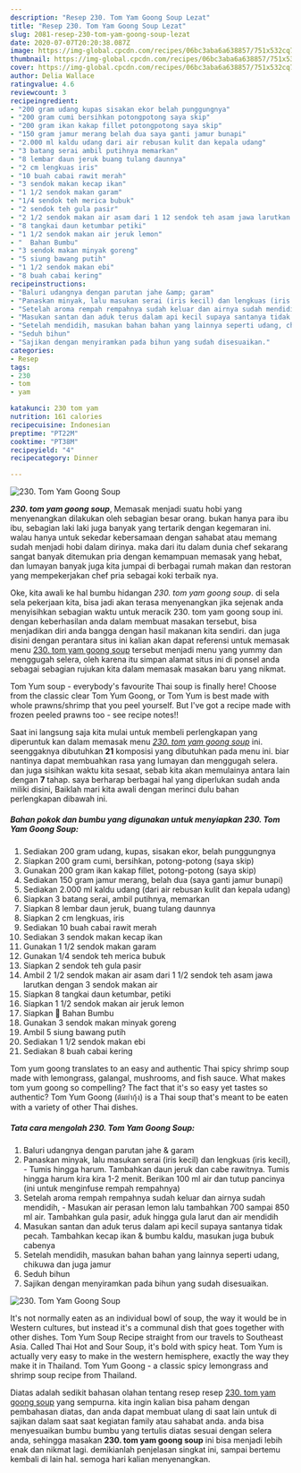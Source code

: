 ```yaml
---
description: "Resep 230. Tom Yam Goong Soup Lezat"
title: "Resep 230. Tom Yam Goong Soup Lezat"
slug: 2081-resep-230-tom-yam-goong-soup-lezat
date: 2020-07-07T20:20:38.087Z
image: https://img-global.cpcdn.com/recipes/06bc3aba6a638857/751x532cq70/230-tom-yam-goong-soup-foto-resep-utama.jpg
thumbnail: https://img-global.cpcdn.com/recipes/06bc3aba6a638857/751x532cq70/230-tom-yam-goong-soup-foto-resep-utama.jpg
cover: https://img-global.cpcdn.com/recipes/06bc3aba6a638857/751x532cq70/230-tom-yam-goong-soup-foto-resep-utama.jpg
author: Delia Wallace
ratingvalue: 4.6
reviewcount: 3
recipeingredient:
- "200 gram udang kupas sisakan ekor belah punggungnya"
- "200 gram cumi bersihkan potongpotong saya skip"
- "200 gram ikan kakap fillet potongpotong saya skip"
- "150 gram jamur merang belah dua saya ganti jamur bunapi"
- "2.000 ml kaldu udang dari air rebusan kulit dan kepala udang"
- "3 batang serai ambil putihnya memarkan"
- "8 lembar daun jeruk buang tulang daunnya"
- "2 cm lengkuas iris"
- "10 buah cabai rawit merah"
- "3 sendok makan kecap ikan"
- "1 1/2 sendok makan garam"
- "1/4 sendok teh merica bubuk"
- "2 sendok teh gula pasir"
- "2 1/2 sendok makan air asam dari 1 12 sendok teh asam jawa larutkan dengan 3 sendok makan air"
- "8 tangkai daun ketumbar petiki"
- "1 1/2 sendok makan air jeruk lemon"
- "  Bahan Bumbu"
- "3 sendok makan minyak goreng"
- "5 siung bawang putih"
- "1 1/2 sendok makan ebi"
- "8 buah cabai kering"
recipeinstructions:
- "Baluri udangnya dengan parutan jahe &amp; garam"
- "Panaskan minyak, lalu masukan serai (iris kecil) dan lengkuas (iris kecil),  Tumis hingga harum. Tambahkan daun jeruk dan cabe rawitnya. Tumis hingga harum kira kira 1-2 menit. Berikan 100 ml air dan tutup pancinya (ini untuk menginfuse rempah rempahnya)"
- "Setelah aroma rempah rempahnya sudah keluar dan airnya sudah mendidih, Masukan air perasan lemon lalu tambahkan 700 sampai 850 ml air. Tambahkan gula pasir, aduk hingga gula larut dan air mendidih"
- "Masukan santan dan aduk terus dalam api kecil supaya santanya tidak pecah. Tambahkan kecap ikan &amp; bumbu kaldu, masukan juga bubuk cabenya"
- "Setelah mendidih, masukan bahan bahan yang lainnya seperti udang, chikuwa dan juga jamur"
- "Seduh bihun"
- "Sajikan dengan menyiramkan pada bihun yang sudah disesuaikan."
categories:
- Resep
tags:
- 230
- tom
- yam

katakunci: 230 tom yam 
nutrition: 161 calories
recipecuisine: Indonesian
preptime: "PT22M"
cooktime: "PT38M"
recipeyield: "4"
recipecategory: Dinner

---
```



![230. Tom Yam Goong Soup](https://img-global.cpcdn.com/recipes/06bc3aba6a638857/751x532cq70/230-tom-yam-goong-soup-foto-resep-utama.jpg)

<b><i>230. tom yam goong soup</i></b>, Memasak menjadi suatu hobi yang menyenangkan dilakukan oleh sebagian besar orang. bukan hanya para ibu ibu, sebagian laki laki juga banyak yang tertarik dengan kegemaran ini. walau hanya untuk sekedar kebersamaan dengan sahabat atau memang sudah menjadi hobi dalam dirinya. maka dari itu dalam dunia chef sekarang sangat banyak ditemukan pria dengan kemampuan memasak yang hebat, dan lumayan banyak juga kita jumpai di berbagai rumah makan dan restoran yang mempekerjakan chef pria sebagai koki terbaik nya.

Oke, kita awali ke hal bumbu hidangan <i>230. tom yam goong soup</i>. di sela sela pekerjaan kita, bisa jadi akan terasa menyenangkan jika sejenak anda menyisihkan sebagian waktu untuk meracik 230. tom yam goong soup ini. dengan keberhasilan anda dalam membuat masakan tersebut, bisa menjadikan diri anda bangga dengan hasil makanan kita sendiri. dan juga disini dengan perantara situs ini kalian akan dapat referensi untuk memasak menu <u>230. tom yam goong soup</u> tersebut menjadi menu yang yummy dan menggugah selera, oleh karena itu simpan alamat situs ini di ponsel anda sebagai sebagian rujukan kita dalam memasak masakan baru yang nikmat.

Tom Yum soup - everybody&#39;s favourite Thai soup is finally here! Choose from the classic clear Tom Yum Goong, or Tom Yum is best made with whole prawns/shrimp that you peel yourself. But I&#39;ve got a recipe made with frozen peeled prawns too - see recipe notes!!


Saat ini langsung saja kita mulai untuk membeli perlengkapan yang diperuntuk kan dalam memasak menu <u><i>230. tom yam goong soup</i></u> ini. seenggaknya dibutuhkan <b>21</b> komposisi yang dibutuhkan pada menu ini. biar nantinya dapat membuahkan rasa yang lumayan dan menggugah selera. dan juga sisihkan waktu kita sesaat, sebab kita akan memulainya antara lain dengan <b>7</b> tahap. saya berharap berbagai hal yang diperlukan sudah anda miliki disini, Baiklah mari kita awali dengan merinci dulu bahan perlengkapan dibawah ini.

<!--inarticleads1-->

##### Bahan pokok dan bumbu yang digunakan untuk menyiapkan 230. Tom Yam Goong Soup:

1. Sediakan 200 gram udang, kupas, sisakan ekor, belah punggungnya
1. Siapkan 200 gram cumi, bersihkan, potong-potong (saya skip)
1. Gunakan 200 gram ikan kakap fillet, potong-potong (saya skip)
1. Sediakan 150 gram jamur merang, belah dua (saya ganti jamur bunapi)
1. Sediakan 2.000 ml kaldu udang (dari air rebusan kulit dan kepala udang)
1. Siapkan 3 batang serai, ambil putihnya, memarkan
1. Siapkan 8 lembar daun jeruk, buang tulang daunnya
1. Siapkan 2 cm lengkuas, iris
1. Sediakan 10 buah cabai rawit merah
1. Sediakan 3 sendok makan kecap ikan
1. Gunakan 1 1/2 sendok makan garam
1. Gunakan 1/4 sendok teh merica bubuk
1. Siapkan 2 sendok teh gula pasir
1. Ambil 2 1/2 sendok makan air asam dari 1 1/2 sendok teh asam jawa larutkan dengan 3 sendok makan air
1. Siapkan 8 tangkai daun ketumbar, petiki
1. Siapkan 1 1/2 sendok makan air jeruk lemon
1. Siapkan  🌸 Bahan Bumbu
1. Gunakan 3 sendok makan minyak goreng
1. Ambil 5 siung bawang putih
1. Sediakan 1 1/2 sendok makan ebi
1. Sediakan 8 buah cabai kering


Tom yum goong translates to an easy and authentic Thai spicy shrimp soup made with lemongrass, galangal, mushrooms, and fish sauce. What makes tom yum goong so compelling? The fact that it&#39;s so easy yet tastes so authentic? Tom Yum Goong (ต้มยำกุ้ง) is a Thai soup that&#39;s meant to be eaten with a variety of other Thai dishes. 

<!--inarticleads2-->

##### Tata cara mengolah 230. Tom Yam Goong Soup:

1. Baluri udangnya dengan parutan jahe &amp; garam
1. Panaskan minyak, lalu masukan serai (iris kecil) dan lengkuas (iris kecil),  - Tumis hingga harum. Tambahkan daun jeruk dan cabe rawitnya. Tumis hingga harum kira kira 1-2 menit. Berikan 100 ml air dan tutup pancinya (ini untuk menginfuse rempah rempahnya)
1. Setelah aroma rempah rempahnya sudah keluar dan airnya sudah mendidih, - Masukan air perasan lemon lalu tambahkan 700 sampai 850 ml air. Tambahkan gula pasir, aduk hingga gula larut dan air mendidih
1. Masukan santan dan aduk terus dalam api kecil supaya santanya tidak pecah. Tambahkan kecap ikan &amp; bumbu kaldu, masukan juga bubuk cabenya
1. Setelah mendidih, masukan bahan bahan yang lainnya seperti udang, chikuwa dan juga jamur
1. Seduh bihun
1. Sajikan dengan menyiramkan pada bihun yang sudah disesuaikan.
<img src="//assets-global.cpcdn.com/assets/icons/button_play-2c75c40dde080a61004c1f40b05d8f140eaff45d7e9e6481dc71c63d2e7c4909.png" alt="230. Tom Yam Goong Soup">

It&#39;s not normally eaten as an individual bowl of soup, the way it would be in Western cultures, but instead it&#39;s a communal dish that goes together with other dishes. Tom Yum Soup Recipe straight from our travels to Southeast Asia. Called Thai Hot and Sour Soup, it&#39;s bold with spicy heat. Tom Yum is actually very easy to make in the western hemisphere, exactly the way they make it in Thailand. Tom Yum Goong - a classic spicy lemongrass and shrimp soup recipe from Thailand. 

Diatas adalah sedikit bahasan olahan tentang resep resep <u>230. tom yam goong soup</u> yang sempurna. kita ingin kalian bisa paham dengan pembahasan diatas, dan anda dapat membuat ulang di saat lain untuk di sajikan dalam saat saat kegiatan family atau sahabat anda. anda bisa menyesuaikan bumbu bumbu yang tertulis diatas sesuai dengan selera anda, sehingga masakan <b>230. tom yam goong soup</b> ini bisa menjadi lebih enak dan nikmat lagi. demikianlah penjelasan singkat ini, sampai bertemu kembali di lain hal. semoga hari kalian menyenangkan.
